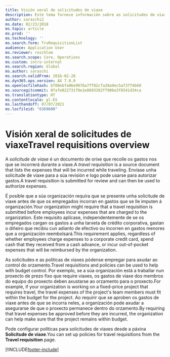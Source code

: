 ```yaml
---
title: Visión xeral de solicitudes de viaxe
description: Este tema fornece información sobre as solicitudes de viaxes. Unha solicitude de viaxe documenta os gastos de viaxe previstos.
author: saraschi2
ms.date: 02/23/2018
ms.topic: article
ms.prod: ''
ms.technology: ''
ms.search.form: TrvRequisitionList
audience: Application User
ms.reviewer: roschlom
ms.search.scope: Core, Operations
ms.custom: intro-internal
ms.search.region: Global
ms.author: saraschi
ms.search.validFrom: 2016-02-28
ms.dyn365.ops.version: AX 7.0.0
ms.openlocfilehash: bf08ebfa86e9976a7ff82cfa28a9ec5af37f4b60
ms.sourcegitcommit: 0fafe022731f0e1e8693382ff906e3f8541d34ca
ms.translationtype: HT
ms.contentlocale: gl-ES
ms.lasthandoff: 07/07/2021
ms.locfileid: "6369600"
---
```

# <a name="travel-requisitions-overview"></a><span data-ttu-id="eeeb0-104">Visión xeral de solicitudes de viaxe</span><span class="sxs-lookup"><span data-stu-id="eeeb0-104">Travel requisitions overview</span></span>

<span data-ttu-id="eeeb0-105">A *solicitude de viaxe* é un documento de orixe que recolle os gastos nos que se incorrerá durante a viaxe.</span><span class="sxs-lookup"><span data-stu-id="eeeb0-105">A *travel requisition* is a source document that lists the expenses that will be incurred while traveling.</span></span> <span data-ttu-id="eeeb0-106">Envíase unha solicitude de viaxe para a súa revisión e logo pode usarse para autorizar gastos.</span><span class="sxs-lookup"><span data-stu-id="eeeb0-106">A travel requisition is submitted for review and can then be used to authorize expenses.</span></span>

<span data-ttu-id="eeeb0-107">É posible que a súa organización requira que se presente unha solicitude de viaxe antes de que os empregados incorran en gastos que se lle imputen á organización.</span><span class="sxs-lookup"><span data-stu-id="eeeb0-107">Your organization might require that a travel requisition is submitted before employees incur expenses that are charged to the organization.</span></span> <span data-ttu-id="eeeb0-108">Este requisito aplícase, independentemente de se os empregados cargan os gastos a unha tarxeta de crédito corporativa, gastan o diñeiro que recibiu cun adianto de efectivo ou incorren en gastos menores que a organización reembolsará.</span><span class="sxs-lookup"><span data-stu-id="eeeb0-108">This requirement applies, regardless of whether employees charge expenses to a corporate credit card, spend cash that they received from a cash advance, or incur out-of-pocket expenses that will be reimbursed by the organization.</span></span>

<span data-ttu-id="eeeb0-109">As solicitudes e as políticas de viaxes pódense empregar para axudar ao control do orzamento.</span><span class="sxs-lookup"><span data-stu-id="eeeb0-109">Travel requisitions and policies can be used to help with budget control.</span></span> <span data-ttu-id="eeeb0-110">Por exemplo, se a súa organización está a traballar nun proxecto de prezo fixo que require viaxes, os gastos de viaxe dos membros do equipo do proxecto deben axustarse ao orzamento para o proxecto.</span><span class="sxs-lookup"><span data-stu-id="eeeb0-110">For example, if your organization is working on a fixed-price project that requires travel, the travel expenses of the project's team members must fit within the budget for the project.</span></span> <span data-ttu-id="eeeb0-111">Ao requirir que se aproben os gastos de viaxe antes de que se incorra neles, a organización pode axudar a asegurarse de que o proxecto permanece dentro do orzamento.</span><span class="sxs-lookup"><span data-stu-id="eeeb0-111">By requiring that travel expenses be approved before they are incurred, the organization can help make sure that the project remains within budget.</span></span>

<span data-ttu-id="eeeb0-112">Pode configurar políticas para solicitudes de viaxes desde a páxina **Solicitude de viaxe**.</span><span class="sxs-lookup"><span data-stu-id="eeeb0-112">You can set up policies for travel requisitions from the **Travel requisition** page.</span></span>


[!INCLUDE[footer-include](../includes/footer-banner.md)]